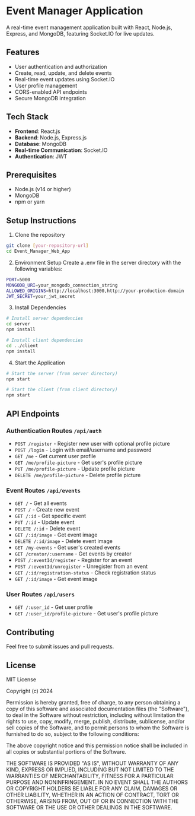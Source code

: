 # Event Manager Application

A real-time event management application built with React, Node.js, Express, and MongoDB, featuring Socket.IO for live updates.

## Features

- User authentication and authorization
- Create, read, update, and delete events
- Real-time event updates using Socket.IO
- User profile management
- CORS-enabled API endpoints
- Secure MongoDB integration

## Tech Stack

- **Frontend**: React.js
- **Backend**: Node.js, Express.js
- **Database**: MongoDB
- **Real-time Communication**: Socket.IO
- **Authentication**: JWT

## Prerequisites

- Node.js (v14 or higher)
- MongoDB
- npm or yarn

## Setup Instructions

1. Clone the repository
```bash
git clone [your-repository-url]
cd Event_Manager_Web_App
```

2. Environment Setup
Create a .env file in the server directory with the following variables:
```bash
PORT=5000
MONGODB_URI=your_mongodb_connection_string
ALLOWED_ORIGINS=http://localhost:3000,http://your-production-domain
JWT_SECRET=your_jwt_secret
```

3. Install Dependencies
```bash
# Install server dependencies
cd server
npm install

# Install client dependencies
cd ../client
npm install
```

4. Start the Application
```bash
# Start the server (from server directory)
npm start

# Start the client (from client directory)
npm start
```

## API Endpoints

### Authentication Routes `/api/auth`
- `POST /register` - Register new user with optional profile picture
- `POST /login` - Login with email/username and password
- `GET /me` - Get current user profile
- `GET /me/profile-picture` - Get user's profile picture
- `PUT /me/profile-picture` - Update profile picture
- `DELETE /me/profile-picture` - Delete profile picture

### Event Routes `/api/events`
- `GET /` - Get all events
- `POST /` - Create new event
- `GET /:id` - Get specific event
- `PUT /:id` - Update event
- `DELETE /:id` - Delete event
- `GET /:id/image` - Get event image
- `DELETE /:id/image` - Delete event image
- `GET /my-events` - Get user's created events
- `GET /creator/:username` - Get events by creator
- `POST /:eventId/register` - Register for an event
- `POST /:eventId/unregister` - Unregister from an event
- `GET /:id/registration-status` - Check registration status
- `GET /:id/image` - Get event image

### User Routes `/api/users`
- `GET /:user_id` - Get user profile
- `GET /:user_id/profile-picture` - Get user's profile picture

## Contributing

Feel free to submit issues and pull requests.

## License

MIT License

Copyright (c) 2024

Permission is hereby granted, free of charge, to any person obtaining a copy
of this software and associated documentation files (the "Software"), to deal
in the Software without restriction, including without limitation the rights
to use, copy, modify, merge, publish, distribute, sublicense, and/or sell
copies of the Software, and to permit persons to whom the Software is
furnished to do so, subject to the following conditions:

The above copyright notice and this permission notice shall be included in all
copies or substantial portions of the Software.

THE SOFTWARE IS PROVIDED "AS IS", WITHOUT WARRANTY OF ANY KIND, EXPRESS OR
IMPLIED, INCLUDING BUT NOT LIMITED TO THE WARRANTIES OF MERCHANTABILITY,
FITNESS FOR A PARTICULAR PURPOSE AND NONINFRINGEMENT. IN NO EVENT SHALL THE
AUTHORS OR COPYRIGHT HOLDERS BE LIABLE FOR ANY CLAIM, DAMAGES OR OTHER
LIABILITY, WHETHER IN AN ACTION OF CONTRACT, TORT OR OTHERWISE, ARISING FROM,
OUT OF OR IN CONNECTION WITH THE SOFTWARE OR THE USE OR OTHER DEALINGS IN THE
SOFTWARE.
